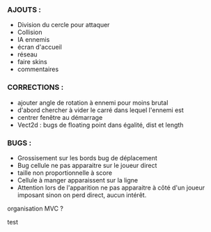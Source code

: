 ### AJOUTS :
* Division du cercle pour attaquer
* Collision
* IA ennemis
* écran d'accueil
* réseau
* faire skins
* commentaires

### CORRECTIONS :
* ajouter angle de rotation à ennemi pour moins brutal
* d'abord chercher à vider le carré dans lequel l'ennemi est
* centrer fenêtre au démarrage
* Vect2d : bugs de floating point dans égalité, dist et length 

### BUGS :
* Grossisement sur les bords bug de déplacement
* Bug cellule ne pas apparaitre sur le joueur direct
* taille non proportionnelle à score
* Cellule à manger apparaissent sur la ligne
* Attention lors de l'apparition ne pas apparaitre à côté d'un joueur imposant sinon on perd direct, aucun intérêt.

organisation MVC ?

test
